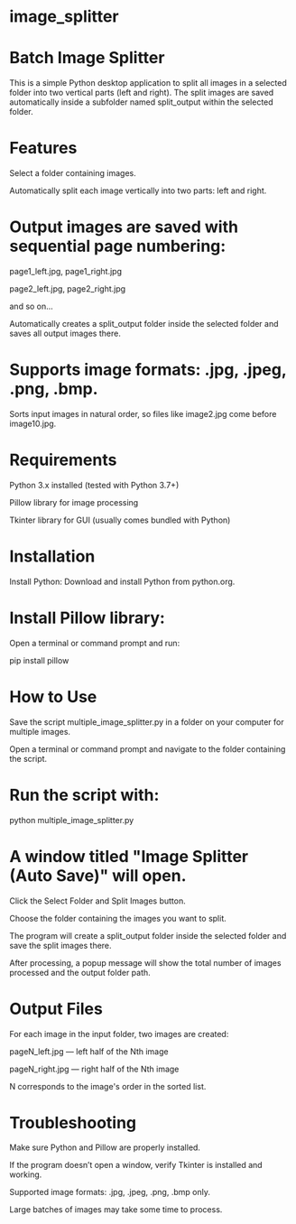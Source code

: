 # image_splitter

# Batch Image Splitter
This is a simple Python desktop application to split all images in a selected folder into two vertical parts (left and right). The split images are saved automatically inside a subfolder named split_output within the selected folder.

# Features
Select a folder containing images.

Automatically split each image vertically into two parts: left and right.

# Output images are saved with sequential page numbering:

page1_left.jpg, page1_right.jpg

page2_left.jpg, page2_right.jpg

and so on...

Automatically creates a split_output folder inside the selected folder and saves all output images there.

# Supports image formats: .jpg, .jpeg, .png, .bmp.

Sorts input images in natural order, so files like image2.jpg come before image10.jpg.

# Requirements
Python 3.x installed (tested with Python 3.7+)

Pillow library for image processing

Tkinter library for GUI (usually comes bundled with Python)

# Installation
Install Python:
Download and install Python from python.org.

# Install Pillow library:
Open a terminal or command prompt and run:

pip install pillow
# How to Use
Save the script multiple_image_splitter.py in a folder on your computer for multiple images.

Open a terminal or command prompt and navigate to the folder containing the script.

# Run the script with:

python multiple_image_splitter.py
# A window titled "Image Splitter (Auto Save)" will open.

Click the Select Folder and Split Images button.

Choose the folder containing the images you want to split.

The program will create a split_output folder inside the selected folder and save the split images there.

After processing, a popup message will show the total number of images processed and the output folder path.

# Output Files
For each image in the input folder, two images are created:

pageN_left.jpg — left half of the Nth image

pageN_right.jpg — right half of the Nth image

N corresponds to the image's order in the sorted list.

# Troubleshooting
Make sure Python and Pillow are properly installed.

If the program doesn’t open a window, verify Tkinter is installed and working.

Supported image formats: .jpg, .jpeg, .png, .bmp only.

Large batches of images may take some time to process.

